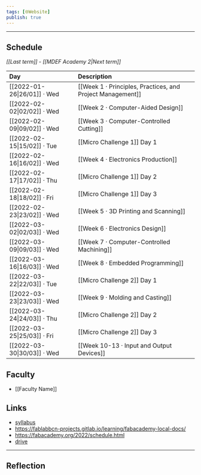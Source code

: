 ```yaml
---
tags: [🌐Website]
publish: true
---
```



---

## Schedule
_[[Last term]] - [[MDEF Academy 2|Next term]]_

| Day                         | Description                                                |
|:--------------------------- |:---------------------------------------------------------- |
| [[2022-01-26\|26/01]] · Wed | [[Week 1 · Principles, Practices, and Project Management]] |
| [[2022-02-02\|02/02]] · Wed | [[Week 2 · Computer-Aided Design]]                         |
| [[2022-02-09\|09/02]] · Wed | [[Week 3 · Computer-Controlled Cutting]]                   |
| [[2022-02-15\|15/02]] · Tue | [[Micro Challenge 1]] Day 1                                |
| [[2022-02-16\|16/02]] · Wed | [[Week 4 · Electronics Production]]                         |
| [[2022-02-17\|17/02]] · Thu | [[Micro Challenge 1]] Day 2                                |
| [[2022-02-18\|18/02]] · Fri | [[Micro Challenge 1]] Day 3                                |
| [[2022-02-23\|23/02]] · Wed | [[Week 5 · 3D Printing and Scanning]]                        |
| [[2022-03-02\|02/03]] · Wed | [[Week 6 · Electronics Design]]                             |
| [[2022-03-09\|09/03]] · Wed | [[Week 7 · Computer-Controlled Machining]]                 |
| [[2022-03-16\|16/03]] · Wed | [[Week 8 · Embedded Programming]]                          |
| [[2022-03-22\|22/03]] · Tue | [[Micro Challenge 2]] Day 1                                |
| [[2022-03-23\|23/03]] · Wed | [[Week 9 · Molding and Casting]]                             |
| [[2022-03-24\|24/03]] · Thu | [[Micro Challenge 2]] Day 2                                |
| [[2022-03-25\|25/03]] · Fri | [[Micro Challenge 2]] Day 3                                |
| [[2022-03-30\|30/03]] · Wed | [[Week 10-13 · Input and Output Devices]]                    |


## Faculty
- [[Faculty Name]]

## Links
- [syllabus](URL)
- https://fablabbcn-projects.gitlab.io/learning/fabacademy-local-docs/
- https://fabacademy.org/2022/schedule.html
- [drive](URL)

---

## Reflection